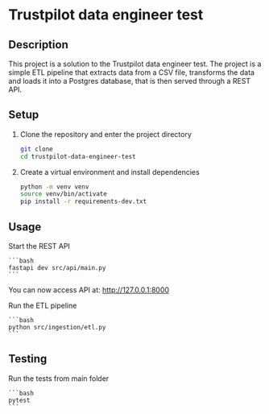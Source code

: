 # Trustpilot data engineer test

## Description

This project is a solution to the Trustpilot data engineer test. The project is a simple ETL pipeline that extracts 
data from a CSV file, transforms the data and loads it into a Postgres database, that is then served through a REST API.

## Setup

1. Clone the repository and enter the project directory
    ```bash
    git clone
    cd trustpilot-data-engineer-test
    ```

2. Create a virtual environment and install dependencies
    ```bash
    python -m venv venv
    source venv/bin/activate
    pip install -r requirements-dev.txt
    ```

## Usage

Start the REST API

    ```bash
    fastapi dev src/api/main.py
    ```


You can now access API at: http://127.0.0.1:8000

Run the ETL pipeline

    ```bash
    python src/ingestion/etl.py
    ```


## Testing

Run the tests from main folder

    ```bash
    pytest
    ```

